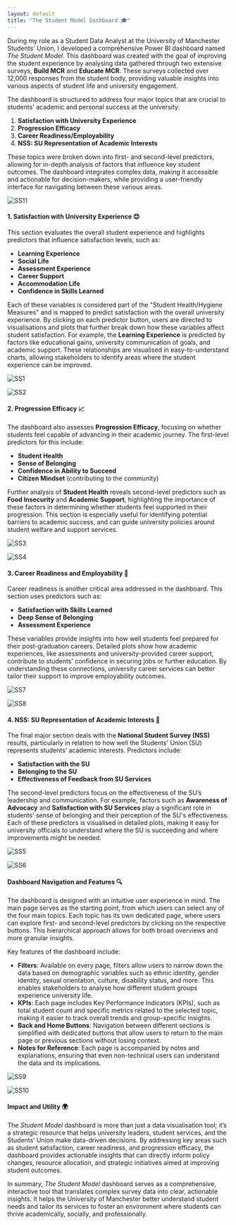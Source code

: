 ```yaml
---
layout: default
title: "The Student Model Dashboard 🎓"
---
```


During my role as a Student Data Analyst at the University of Manchester Students' Union, I developed a comprehensive Power BI dashboard named *The Student Model*. This dashboard was created with the goal of improving the student experience by analysing data gathered through two extensive surveys, **Build MCR** and **Educate MCR**. These surveys collected over 12,000 responses from the student body, providing valuable insights into various aspects of student life and university engagement.

The dashboard is structured to address four major topics that are crucial to students' academic and personal success at the university:

1. **Satisfaction with University Experience**
2. **Progression Efficacy**
3. **Career Readiness/Employability**
4. **NSS: SU Representation of Academic Interests**

These topics were broken down into first- and second-level predictors, allowing for in-depth analysis of factors that influence key student outcomes. The dashboard integrates complex data, making it accessible and actionable for decision-makers, while providing a user-friendly interface for navigating between these various areas.

![SS11](https://github.com/user-attachments/assets/6d98a2ce-c3f9-4c7c-aa4e-2a3086944976)

#### 1. **Satisfaction with University Experience** 😊
This section evaluates the overall student experience and highlights predictors that influence satisfaction levels, such as:
- **Learning Experience**
- **Social Life**
- **Assessment Experience**
- **Career Support**
- **Accommodation Life**
- **Confidence in Skills Learned**

Each of these variables is considered part of the "Student Health/Hygiene Measures" and is mapped to predict satisfaction with the overall university experience. By clicking on each predictor button, users are directed to visualisations and plots that further break down how these variables affect student satisfaction. For example, the **Learning Experience** is predicted by factors like educational gains, university communication of goals, and academic support. These relationships are visualised in easy-to-understand charts, allowing stakeholders to identify areas where the student experience can be improved.

![SS1](https://github.com/user-attachments/assets/30891ea8-ed06-47db-9381-9bc5e7b57b5d)

![SS2](https://github.com/user-attachments/assets/65140603-c0af-45d1-8ff2-725a50beb0a0)

#### 2. **Progression Efficacy** 📈
The dashboard also assesses **Progression Efficacy**, focusing on whether students feel capable of advancing in their academic journey. The first-level predictors for this include:
- **Student Health**
- **Sense of Belonging**
- **Confidence in Ability to Succeed**
- **Citizen Mindset** (contributing to the community)

Further analysis of **Student Health** reveals second-level predictors such as **Food Insecurity** and **Academic Support**, highlighting the importance of these factors in determining whether students feel supported in their progression. This section is especially useful for identifying potential barriers to academic success, and can guide university policies around student welfare and support services.

![SS3](https://github.com/user-attachments/assets/6f7f6f2d-81a5-4562-b77b-85ac45a424da)

![SS4](https://github.com/user-attachments/assets/6408c186-9814-4934-90b6-249c056adb20)

#### 3. **Career Readiness and Employability** 💼
Career readiness is another critical area addressed in the dashboard. This section uses predictors such as:
- **Satisfaction with Skills Learned**
- **Deep Sense of Belonging**
- **Assessment Experience**

These variables provide insights into how well students feel prepared for their post-graduation careers. Detailed plots show how academic experiences, like assessments and university-provided career support, contribute to students' confidence in securing jobs or further education. By understanding these connections, university career services can better tailor their support to improve employability outcomes.

![SS7](https://github.com/user-attachments/assets/9d86ed5f-b7cb-4460-bde0-d7ede06b0715)

![SS8](https://github.com/user-attachments/assets/a5735b06-dc22-4ec2-adf5-00c748d752ab)

#### 4. **NSS: SU Representation of Academic Interests** 🎤
The final major section deals with the **National Student Survey (NSS)** results, particularly in relation to how well the Students' Union (SU) represents students’ academic interests. Predictors include:
- **Satisfaction with the SU**
- **Belonging to the SU**
- **Effectiveness of Feedback from SU Services**

The second-level predictors focus on the effectiveness of the SU’s leadership and communication. For example, factors such as **Awareness of Advocacy** and **Satisfaction with SU Services** play a significant role in students’ sense of belonging and their perception of the SU's effectiveness. Each of these predictors is visualised in detailed plots, making it easy for university officials to understand where the SU is succeeding and where improvements might be needed.

![SS5](https://github.com/user-attachments/assets/3651abcb-e10a-4696-8d26-9c579d7c37ca)

![SS6](https://github.com/user-attachments/assets/64e8b32a-b038-40f1-b937-2ca94d7adbf1)

#### **Dashboard Navigation and Features** 🔍
The dashboard is designed with an intuitive user experience in mind. The main page serves as the starting point, from which users can select any of the four main topics. Each topic has its own dedicated page, where users can explore first- and second-level predictors by clicking on the respective buttons. This hierarchical approach allows for both broad overviews and more granular insights.

Key features of the dashboard include:
- **Filters**: Available on every page, filters allow users to narrow down the data based on demographic variables such as ethnic identity, gender identity, sexual orientation, culture, disability status, and more. This enables stakeholders to analyse how different student groups experience university life.
- **KPIs**: Each page includes Key Performance Indicators (KPIs), such as total student count and specific metrics related to the selected topic, making it easier to track overall trends and group-specific insights.
- **Back and Home Buttons**: Navigation between different sections is simplified with dedicated buttons that allow users to return to the main page or previous sections without losing context.
- **Notes for Reference**: Each page is accompanied by notes and explanations, ensuring that even non-technical users can understand the data and its implications.

![SS9](https://github.com/user-attachments/assets/1efa513d-4cc9-4e3b-b5dc-2f33d277e236)

![SS10](https://github.com/user-attachments/assets/756b9928-c435-41f2-8a4d-7ac94d97b29e)

#### **Impact and Utility** 🌍
The *Student Model* dashboard is more than just a data visualisation tool; it’s a strategic resource that helps university leaders, student services, and the Students’ Union make data-driven decisions. By addressing key areas such as student satisfaction, career readiness, and progression efficacy, the dashboard provides actionable insights that can directly inform policy changes, resource allocation, and strategic initiatives aimed at improving student outcomes.

In summary, *The Student Model* dashboard serves as a comprehensive, interactive tool that translates complex survey data into clear, actionable insights. It helps the University of Manchester better understand student needs and tailor its services to foster an environment where students can thrive academically, socially, and professionally.
